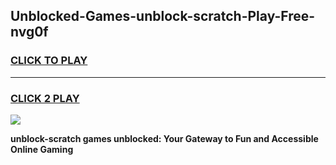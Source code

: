 
## Unblocked-Games-unblock-scratch-Play-Free-nvg0f
<h3>
<a href="https://premium76.site?title=unblock-scratch&ref=18A1">CLICK TO PLAY</a></h3>
<hr>

<h3>
<a href="https://premium76.site?title=unblock-scratch&ref=18A1">CLICK 2 PLAY</a>
  
</h3>

<a href="https://premium76.site?title=unblock-scratch&ref=18A1"><img src="https://clearcache.store/games.png"></a>


**unblock-scratch games unblocked: Your Gateway to Fun and Accessible Online Gaming**
